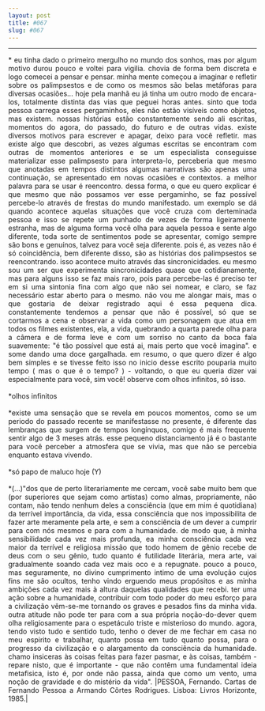 ```yaml
---
layout: post
title: #067
slug: #067
---
```

---
<p class="description" style="text-align: justify;">
* eu tinha dado o primeiro mergulho no mundo dos sonhos, mas por algum motivo durou pouco e voltei para vigilia. chovia de forma bem discreta e logo comecei a pensar e pensar. minha mente começou a imaginar e refletir sobre os palimpsestos e de como os mesmos são belas metáforas para diversas ocasiões... hoje pela manhã eu já tinha um outro modo de encara-los, totalmente distinta das vias que peguei horas antes. sinto que toda pessoa carrega esses pergaminhos, eles não estão visíveis como objetos, mas existem. nossas histórias estão constantemente sendo ali escritas, momentos do agora, do passado, do futuro e de outras  vidas. existe diversos motivos para escrever e apagar, deixo para você refletir. mas existe algo que descobri, as vezes algumas escritas se encontram com outras de momentos anteriores e se um especialista conseguisse materializar esse palimpsesto para interpreta-lo, perceberia que mesmo que anotadas em tempos distintos algumas narrativas são apenas uma continuação, se apresentado em novas ocasiões e contextos. a melhor palavra para se usar é reencontro. dessa forma, o que eu quero explicar é que mesmo que não possamos ver esse pergaminho, se faz possível percebe-lo através de frestas do mundo manifestado. um exemplo se dá quando acontece aquelas situações que você cruza com derteminada pessoa e isso se repete um punhado de vezes de forma ligeiramente estranha, mas de alguma forma você olha para aquela pessoa e sente algo diferente, toda sorte de sentimentos pode se apresentar, comigo sempre são bons e genuínos, talvez para você seja diferente. pois é, as vezes não é só coincidência, bem diferente disso, são as histórias dos palimpsestos se reencontrando. isso acontece muito através das sincronicidades. eu mesmo sou um ser que experimenta sincronicidades quase que cotidianamente, mas para alguns isso se faz mais raro, pois para percebe-las é preciso ter em si uma sintonia fina com algo que não sei nomear, e claro, se faz necessário estar aberto para o mesmo. não vou me alongar mais, mas o que gostaria de deixar registrado aqui é essa pequena dica. constantemente tendemos a pensar que não é possível, só que se cortarmos a cena e observar a vida como um personagem que atua em todos os filmes existentes, ela, a vida, quebrando a quarta parede  olha para a câmera e de forma leve e com um sorriso no canto da boca fala suavemente: "é tão possível que está ai,  mais perto que você imagina". e some dando uma doce gargalhada. em resumo, o que quero dizer é algo bem simples e se tivesse feito isso no inicio desse escrito pouparia muito tempo ( mas o que é o tempo? ) - voltando, o que eu queria dizer vai especialmente para você, sim você! observe com olhos infinitos, só isso.
<br>
  <br>
*olhos infinitos
<br>
  <br>
*existe uma sensação que se revela em poucos momentos, como se um periodo do passado recente se manifestasse no presente, é diferente das lembranças que surgem de tempos longínquos, comigo é mais frequente sentir algo de 3 meses atrás. esse pequeno distanciamento já é o bastante para você perceber a atmosfera que se vivia, mas que não se percebia enquanto estava vivendo.
<br>
  <br>
*só papo de maluco hoje (Y)
<br>
  <br>
*(...)"dos que de perto literariamente me cercam, você sabe muito bem que (por superiores que sejam como artistas) como almas, propriamente, não contam, não tendo nenhum deles a consciência (que em mim é quotidiana) da terrível importância, da vida, essa consciência que nos impossibilita de fazer arte meramente pela arte, e sem a consciência de um dever a cumprir para com nós mesmos e para com a humanidade. de modo que, à minha sensibilidade cada vez mais profunda, ea minha consciência cada vez maior da terrível e religiosa missão que todo homem de gênio recebe de deus com o seu gênio, tudo quanto é futilidade literária, mera arte, vai gradualmente soando cada vez mais oco e a repugnate. pouco a pouco, mas seguramente, no divino cumprimento intimo de uma evolução cujos  fins me são ocultos, tenho vindo erguendo meus propósitos e as minha ambições cada vez mais à altura daquelas qualidades que recebi. ter uma ação sobre a humanidade, contribuir com todo poder do meu esforço para a civilização vêm-se-me tornando os graves e pesados fins da minha vida. outra atitude não pode ter para com a sua própria noção-do-dever quem olha religiosamente  para o espetáculo triste e misterioso do mundo. agora, tendo visto tudo e sentido tudo, tenho o dever de me fechar em casa no meu espirito e trabalhar, quanto possa em tudo quanto possa, para o progresso da civilização e o alargamento da consciência da humanidade. chamo insiceras às coisas feitas para fazer pasmar, e às coisas, também - repare nisto, que é importante - que não contêm uma fundamental ideia metafisica, isto é, por onde não passa, ainda que como um vento, uma noção de gravidade e do mistério da vida". |PESSOA, Fernando. Cartas de Fernando Pessoa a Armando Côrtes Rodrigues. Lisboa: Livros Horizonte, 1985.|
<br>
  <br>
